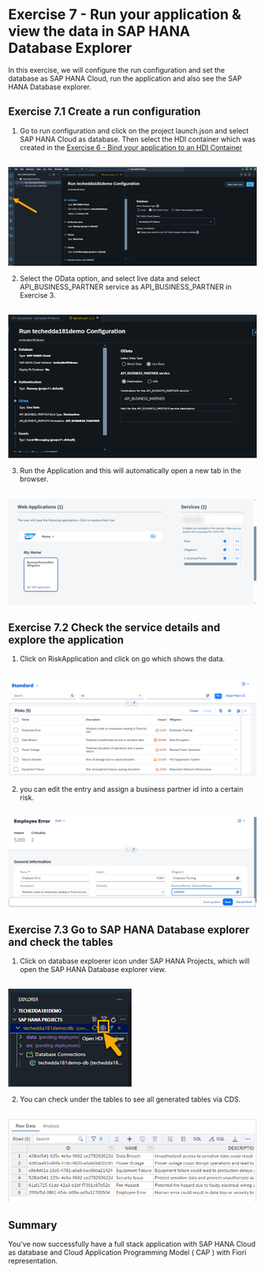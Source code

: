 # Exercise 7 - Run your application & view the data in SAP HANA Database Explorer

In this exercise, we will configure the run configuration and set the database as SAP HANA Cloud, run the application and also see the SAP HANA Database explorer. 


## Exercise 7.1  Create a run configuration

1. Go to run configuration and click on the project launch.json and select SAP HANA Cloud as database. Then select the HDI container which was created in the [Exercise 6 - Bind your application to an HDI Container ](exercises/ex6/)

<br>![](/exercises/ex7/images/runconfig.png)

2. Select the OData option, and select live data and select API_BUSINESS_PARTNER service as API_BUSINESS_PARTNER in Exercise 3.

<br>![](/exercises/ex7/images/odata.png)

3. Run the Application and this will automatically open a new tab in the browser. 

<br>![](/exercises/ex7/images/fioripreview.png)

## Exercise 7.2  Check the service details and explore the application

1. Click on RiskApplication and click on go which shows the data.

<br>![](/exercises/ex7/images/riskapp.png)

2. you can edit the entry and assign a business partner id into a certain risk.

<br>![](/exercises/ex7/images/addbpid.png)

## Exercise 7.3  Go to SAP HANA Database explorer and check the tables

1. Click on database exploerer icon under SAP HANA Projects, which will open the SAP HANA Database explorer view. 

<br>![](/exercises/ex7/images/dbx.png)

2. You can check under the tables to see all generated tables via CDS.

<br>![](/exercises/ex7/images/dbxdata.png)

## Summary

You've now successfully have a full stack application with SAP HANA Cloud as database and Cloud Application Programming Model ( CAP ) with Fiori representation.



